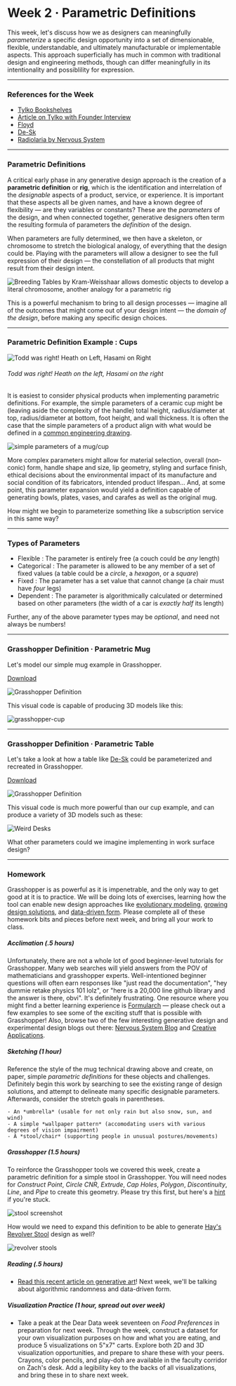 # Week 2 · Parametric Definitions

This week, let's discuss how we as designers can meaningfully *parameterize* a specific design opportunity into a set of dimensionable, flexible, understandable, and ultimately manufacturable or implementable aspects. This approach superficially has much in common with traditional design and engineering methods, though can differ meaningfully in its intentionality and possiblility for expression.

-----

### References for the Week

- [Tylko Bookshelves](https://tylko.com)
- [Article on Tylko with Founder Interview](https://www.curbed.com/2015/6/24/9946872/tylko-furniture-app-augmented-reality)
- [Floyd](https://floydhome.com/products)
- [De-Sk](https://de-sk.co/buy)
- [Radiolaria by Nervous System](https://n-e-r-v-o-u-s.com/projects/albums/radiolaria-2/)

-----

### Parametric Definitions

A critical early phase in any generative design approach is the creation of a **parametric definition** or **rig**, which is the identification and interrelation of the *designable* aspects of a product, service, or experience. It is important that these aspects all be given names, and have a known degree of flexibility — are they variables or constants? These are the *parameters* of the design, and when connected together, generative designers often term the resulting formula of parameters the *definition* of the design.

When parameters are fully determined, we then have a skeleton, or chromosome to stretch the biological analogy, of everything that the design could be. Playing with the parameters will allow a designer to see the full expression of their design — the constellation of all products that might result from their design intent.

![Breeding Tables by Kram-Weisshaar allows domestic objects to develop a literal chromosome, another analogy for a parametric rig](http://www.kramweisshaar.com/media/projects/breeding_tables/KRAM_WEISSHAAR_BREEDINGTABLES_Algorithm_Output_Diversity.jpg)

This is a powerful mechanism to bring to all design processes — imagine all of the outcomes that might come out of your design intent — the *domain of the design*, before making any specific design choices.

-----

### Parametric Definition Example : Cups

![Todd was right! Heath on Left, Hasami on Right](heath-hasami.jpg)

###### Todd was right! Heath on the left, Hasami on the right ######

It is easiest to consider physical products when implementing parametric definitions. For example, the simple parameters of a ceramic cup might be (leaving aside the complexity of the handle) total height, radius/diameter at top, radius/diameter at bottom, foot height, and wall thickness. It is often the case that the simple parameters of a product align with what would be defined in a [common engineering drawing](http://www.loc.gov/pictures/search/?st=grid&co=ade).

![simple parameters of a mug/cup](cup.png)

More complex parameters might allow for material selection, overall (non-conic) form, handle shape and size, lip geometry, styling and surface finish, ethical decisions about the  environmental impact of its manufacture and social condition of its fabricators, intended product lifespan... And, at some point, this parameter expansion would yield a definition capable of generating bowls, plates, vases, and carafes as well as the original mug.

How might we begin to parameterize something like a subscription service in this same way?

-----

### Types of Parameters

- Flexible : The parameter is entirely free (a couch could be *any* length)
- Categorical : The parameter is allowed to be any member of a set of fixed values (a table could be a *circle*, a *hexagon*, or a *square*)
- Fixed : The parameter has a set value that cannot change (a chair must have *four* legs)
- Dependent : The parameter is algorithmically calculated or determined based on other parameters (the width of a car is *exactly half* its length)

Further, any of the above parameter types may be *optional*, and need not always be numbers!

-----

### Grasshopper Definition · Parametric Mug

Let's model our simple mug example in Grasshopper.

[Download](cup-definition.gh)

![Grasshopper Definition](cup-grasshopper.png)

This visual code is capable of producing 3D models like this:

![grasshopper-cup](cup-screenshot.png)

-----

### Grasshopper Definition · Parametric Table

Let's take a look at how a table like [De-Sk](https://de-sk.co/buy) could be parameterized and recreated in Grasshopper.

[Download](desk-definition.gh)

![Grasshopper Definition](desk-grasshopper.png)

This visual code is much more powerful than our cup example, and can produce a variety of 3D models such as these:

![Weird Desks](desk-screenshot.png)

What other parameters could we imagine implementing in work surface design? 

-----

### Homework

Grasshopper is as powerful as it is impenetrable, and the only way to get good at it is to practice. We will be doing lots of exercises, learning how the tool can enable new design approaches like [evolutionary modeling](http://www.kramweisshaar.com/projects/breeding-tables), [growing design solutions](http://arandalasch.com), and [data-driven form](https://www.adriensegal.com). Please complete all of these homework bits and pieces before next week, and bring all your work to class.

##### Acclimation (.5 hours)

Unfortunately, there are not a whole lot of good beginner-level tutorials for Grasshopper. Many web searches will yield answers from the POV of mathematicians and grasshopper experts. Well-intentioned beginner questions will often earn responses like "just read the documentation", "hey dummie retake physics 101 lolz", or "here is a 20,000 line github library and the answer is there, obvi". It's definitely frustrating. One resource where you might find a better learning experience is [Formularch](http://formularch.blogspot.com) — please check out a few examples to see some of the exciting stuff that is possible with Grasshopper! Also, browse two of the few interesting generative design and experimental design blogs out there: [Nervous System Blog](https://n-e-r-v-o-u-s.com/blog/) and [Creative Applications](http://www.creativeapplications.net). 

##### Sketching (1 hour)

Reference the style of the mug technical drawing above and create, on paper, simple *parametric definitions* for these objects and challenges. Definitely begin this work by searching to see the existing range of design solutions, and attempt to delineate many specific designable parameters. Afterwards, consider the stretch goals in parentheses.
	
	- An *umbrella* (usable for not only rain but also snow, sun, and wind)
	- A simple *wallpaper pattern* (accomodating users with various degrees of vision impairment)
	- A *stool/chair* (supporting people in unusual postures/movements)

##### Grasshopper (1.5 hours)

To reinforce the Grasshopper tools we covered this week, create a parametric definition for a simple stool in Grasshopper. You will need nodes for *Construct Point*, *Circle CNR*, *Extrude*, *Cap Holes*, *Polygon*, *Discontinuity*, *Line*,  and *Pipe* to create this geometry. Please try this first, but here's a [hint](stool-grasshopper.png) if you're stuck.

![stool screenshot](stool-screenshot.png)

How would we need to expand this definition to be able to generate [Hay's Revolver Stool](https://us.hay.com/furniture/seating/stools/revolver-stool/2514862.html?lang=en_US#lang=en_US&start=9) design as well?

![revolver stools](stools.jpg)

##### Reading (.5 hours)

- [Read this recent article on generative art](https://www.artnome.com/news/2018/8/8/why-love-generative-art)! Next week, we'll be talking about algorithmic randomness and data-driven form.

##### Visualization Practice (1 hour, spread out over week)

- Take a peak at the Dear Data week seventeen on *Food Preferences* in preparation for next week. Through the week, construct a dataset for your own visualization purposes on how and what you are eating, and produce 5 visualizations on 5"x7" carts. Explore both 2D and 3D visualization opportunities, and prepare to share these with your peers. Crayons, color pencils, and play-doh are available in the faculty corridor on Zach's desk. Add a legibility key to the backs of all visualizations, and bring these in to share next week.